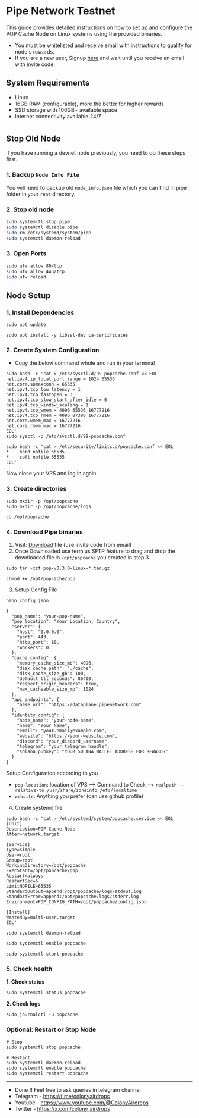 # Pipe Network Testnet

This guide provides detailed instructions on how to set up and configure the POP Cache Node on Linux systems using the provided binaries.
* You must be whitelisted and receive email with instructions to qualify for node's rewards.
* If you are a new user, Signup [here](https://airtable.com/apph9N7T0WlrPqnyc/pagSLmmUFNFbnKVZh/form) and wait until you receive an email with invite code.

## System Requirements
* Linux
* 16GB RAM (configurable), more the better for higher rewards
* SSD storage with 100GB+ available space
* Internet connectivity available 24/7

#

## Stop Old Node
if you have running a devnet node previously, you need to do these steps first.

### 1. Backup `Node Info File`
You will need to backup old `node_info.json` file which you can find in pipe folder in your `root` directory.

### 2. Stop old node
```bash
sudo systemctl stop pipe
sudo systemctl disable pipe
sudo rm /etc/systemd/system/pipe
sudo systemctl daemon-reload
```

### 3. Open Ports
```bash
sudo ufw allow 80/tcp
sudo ufw allow 443/tcp
sudo ufw reload
```

## Node Setup
### 1. Install Dependencies
```
sudo apt update
```
```
sudo apt install -y libssl-dev ca-certificates
```

### 2. Create System Configuration
- Copy the below command whole and run in your terminal
```
sudo bash -c 'cat > /etc/sysctl.d/99-popcache.conf << EOL
net.ipv4.ip_local_port_range = 1024 65535
net.core.somaxconn = 65535
net.ipv4.tcp_low_latency = 1
net.ipv4.tcp_fastopen = 3
net.ipv4.tcp_slow_start_after_idle = 0
net.ipv4.tcp_window_scaling = 1
net.ipv4.tcp_wmem = 4096 65536 16777216
net.ipv4.tcp_rmem = 4096 87380 16777216
net.core.wmem_max = 16777216
net.core.rmem_max = 16777216
EOL'
sudo sysctl -p /etc/sysctl.d/99-popcache.conf
```
```
sudo bash -c 'cat > /etc/security/limits.d/popcache.conf << EOL
*    hard nofile 65535
*    soft nofile 65535
EOL'
```
Now close your VPS and log in again

### 3. Create directories
```
sudo mkdir -p /opt/popcache
sudo mkdir -p /opt/popcache/logs
```
```
cd /opt/popcache
```
### 4. Download Pipe binaries
1. Visit: [Download](https://download.pipe.network/) file (use invite code from email)
2. Once Downloaded use termius SFTP feature to drag and drop the downloaded file in `/opt/popcache` you created in step 3

```
sudo tar -xzf pop-v0.3.0-linux-*.tar.gz
```
```
chmod +x /opt/popcache/pop
```

3. Setup Config File
```
nano config.json
```
```
{
  "pop_name": "your-pop-name",
  "pop_location": "Your Location, Country",
  "server": {
    "host": "0.0.0.0",
    "port": 443,
    "http_port": 80,
    "workers": 0
  },
  "cache_config": {
    "memory_cache_size_mb": 4096,
    "disk_cache_path": "./cache",
    "disk_cache_size_gb": 100,
    "default_ttl_seconds": 86400,
    "respect_origin_headers": true,
    "max_cacheable_size_mb": 1024
  },
  "api_endpoints": {
    "base_url": "https://dataplane.pipenetwork.com"
  },
  "identity_config": {
    "node_name": "your-node-name",
    "name": "Your Name",
    "email": "your.email@example.com",
    "website": "https://your-website.com",
    "discord": "your_discord_username",
    "telegram": "your_telegram_handle",
    "solana_pubkey": "YOUR_SOLANA_WALLET_ADDRESS_FOR_REWARDS"
  }
}
```
Setup Configuration according to you
- `pop-location`: location of VPS --> Command to Check --> `realpath --relative-to /usr/share/zoneinfo /etc/localtime`
- `website`: Anything you prefer (can use github profile)

4. Create systemd file
```
sudo bash -c 'cat > /etc/systemd/system/popcache.service << EOL
[Unit]
Description=POP Cache Node
After=network.target

[Service]
Type=simple
User=root
Group=root
WorkingDirectory=/opt/popcache
ExecStart=/opt/popcache/pop
Restart=always
RestartSec=5
LimitNOFILE=65535
StandardOutput=append:/opt/popcache/logs/stdout.log
StandardError=append:/opt/popcache/logs/stderr.log
Environment=POP_CONFIG_PATH=/opt/popcache/config.json

[Install]
WantedBy=multi-user.target
EOL'
```
```
sudo systemctl daemon-reload
```
```
sudo systemctl enable popcache
```
```
sudo systemctl start popcache
```

### 5. Check health
**1. Check status**
```
sudo systemctl status popcache
```
**2. Check logs**
```
sudo journalctl -u popcache
```

### Optional: Restart or Stop Node
```console
# Stop
sudo systemctl stop popcache

# Restart
sudo systemctl daemon-reload
sudo systemctl enable popcache
sudo systemctl restart popcache
```

---
- Done !! Feel free to ask queries in telegram channel
- Telegram - https://t.me/colonyairdrops
- Youtube - https://www.youtube.com/@ColonyAirdrops
- Twitter - https://x.com/colony_airdrops

